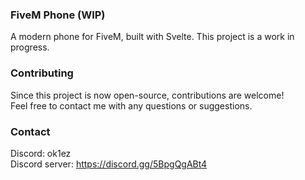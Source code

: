 ### FiveM Phone (WIP)
A modern phone for FiveM, built with Svelte. This project is a work in progress.

### Contributing
Since this project is now open-source, contributions are welcome!  
Feel free to contact me with any questions or suggestions.

### Contact
Discord: ok1ez  
Discord server: https://discord.gg/5BpgQgABt4
